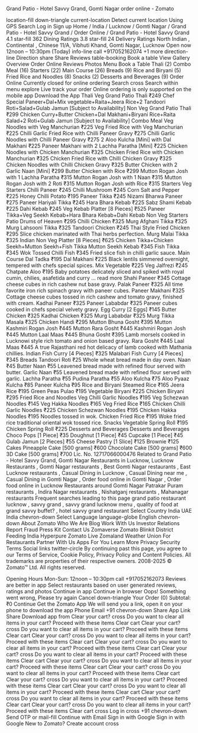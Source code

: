 



















Grand Patio - Hotel Savvy Grand, Gomti Nagar order online - Zomato


























location-fill
down-triangle
current-location
Detect current location
Using GPS
Search
Log in
Sign up
Home
/
India
/
Lucknow
/
Gomti Nagar
/
Grand Patio - Hotel Savvy Grand
/
Order Online
/
Grand Patio - Hotel Savvy Grand
4.1
star-fill
362
Dining Ratings
3.8
star-fill
24
Delivery Ratings
North Indian
, 
Continental
, 
Chinese
11/A, Vibhuti Khand, Gomti Nagar, Lucknow
Open now
12noon – 10:30pm (Today)
info-line
call
+917052162074
+1 more
direction-line
Direction
share
Share
Reviews
table-booking
Book a table
View Gallery
Overview
Order Online
Reviews
Photos
Menu
Book a Table
Thali (2)
Combo Meal (16)
Starters (22)
Main Course (26)
Breads (9)
Rice and Biryani (5)
Fried Rice and Noodles (8)
Snacks (2)
Desserts and Beverages (9)
Order Online
Currently closed for online ordering
Search
cross
Search within menu
explore
Live track your order
Online ordering is only supported on the mobile app
Download the App
Thali
Veg Grand Patio Thali
₹249
Chef Special Paneer+Dal+Mix vegetable+Raita+Jeera Rice+2 Tandoori Roti+Salad+Gulab Jamun [Subject to Availability]
Non Veg Grand Patio Thali
₹299
Chicken Curry+Butter Chicken+Dal Makhani+Biryani Rice+Raita Salad+2 Roti+Gulab Jamun [Subject to Availability]
Combo Meal
Veg Noodles with Veg Manchurian
₹225
Veg Fried Rice with Veg Manchurian
₹225
Chilli Garlic Fried Rice with Chilli Paneer Gravy
₹275
Chilli Garlic Noodles with Chilli Paneer Gravy
₹275
2 Aloo Kulcha [Mini] with Dal Makhani
₹225
Paneer Makhani with 2 Lachha Paratha [Mini]
₹225
Chicken Noodles with Chicken Manchurian
₹325
Chicken Fried Rice with Chicken Manchurian
₹325
Chicken Fried Rice with Chilli Chicken Gravy
₹325
Chicken Noodles with Chilli Chicken Gravy
₹325
Butter Chicken with 2 Garlic Naan [Mini]
₹299
Butter Chicken with Rice
₹299
Mutton Rogan Josh with 1 Lachha Paratha
₹315
Mutton Rogan Josh with 1 Naan
₹315
Mutton Rogan Josh with 2 Roti
₹315
Mutton Rogan Josh with Rice
₹315
Starters
Veg Starters
Chilli Paneer
₹245
Chilli Mushroom
₹245
Corn Salt and Pepper
₹225
Honey Chilli Potato
₹195
Paneer Tikka
₹245
Nizami Bharwa Paneer
₹275
Paneer Hariyali Tikka
₹245
Hara Bhara Kebab
₹225
Sabz Shami Kebab
₹225
Dahi Kebab
₹245
Veg Kebab Platter [8 Pieces]
₹525
Paneer Tikka+Veg Seekh Kebab+Hara Bhara Kebab+Dahi Kebab
Non Veg Starters
Patio Drums of Heaven
₹295
Chilli Chicken
₹325
Murg Afghani Tikka
₹325
Murg Lahsooni Tikka
₹325
Tandoori Chicken
₹245
Thai Style Fried Chicken
₹295
Slice chicken marinated with Thai herbs perfection.
Murg Malai Tikka
₹325
Indian Non Veg Platter [8 Pieces]
₹625
Chicken Tikka+Chicken Seekh+Mutton Seekh+Fish Tikka
Mutton Seekh Kebab
₹345
Fish Tikka
₹345
Wok Tossed Chilli Fish
₹345
Fried slice fish in chilli garlic sauce.
Main Course
Dal Tadka
₹195
Dal Makhani
₹225
Black lentils simmered overnight, tempered with chefs special spices.
Mix Vegetable
₹225
Veg Jalfrezi
₹245
Chatpate Aloo
₹195
Baby potatoes delicately sliced and spiked with royal cumin, chilies, asafetida and curry ...
 read more
Shahi Paneer
₹345
Cottage cheese cubes in rich cashew nut base gravy.
Palak Paneer
₹325
All time favorite iron rich spinach gravy with paneer cubes.
Paneer Makhani
₹325
Cottage cheese cubes tossed in rich cashew and tomato gravy, finished with cream.
Kadhai Paneer
₹325
Paneer Lababdar
₹325
Paneer cubes cooked in chefs special velvety gravy.
Egg Curry [2 Eggs]
₹145
Butter Chicken
₹325
Kadhai Chicken
₹325
Murg Lababdar
₹325
Murg Tikka Masala
₹325
Chicken Handi
₹295
Mutton Bhuna Gosht
₹395
Mutton Kashmiri Rogan Josh
₹445
Mutton Rara Gosht
₹445
Kashmiri Rogan Josh
₹445
Mutton Laal Maas
₹445
Bhuna Gosht
₹395
Lamb morsels cooked in Lucknowi style rich tomato and onion based gravy.
Rara Gosht
₹445
Laal Maas
₹445
A true Rajasthani red hot delicacy of lamb cooked with Mathania chillies.
Indian Fish Curry [4 Pieces]
₹325
Malabari Fish Curry [4 Pieces]
₹345
Breads
Tandoori Roti
₹25
Whole wheat bread made in day oven.
Naan
₹45
Butter Naan
₹55
Leavened bread made with refined flour served with butter.
Garlic Naan
₹55
Leavened bread made with refined flour served with garlic.
Lachha Paratha
₹55
Pudina Paratha
₹55
Aloo Kulcha
₹75
Aloo Pyaaz Kulcha
₹85
Paneer Kulcha
₹95
Rice and Biryani
Steamed Rice
₹165
Jeera Rice
₹195
Green Peas Pulao
₹195
Vegetable Biryani
₹225
Chicken Biryani
₹295
Fried Rice and Noodles
Veg Chilli Garlic Noodles
₹195
Veg Schezwan Noodles
₹145
Veg Hakka Noodles
₹165
Veg Fried Rice
₹165
Chicken Chilli Garlic Noodles
₹225
Chicken Schezwan Noodles
₹195
Chicken Hakka Noodles
₹195
Noodles tossed in wok.
Chicken Fried Rice
₹195
Woke fried rice traditional oriental wok tossed rice.
Snacks
Vegetable Spring Roll
₹195
Chicken Spring Roll
₹225
Desserts and Beverages
Desserts and Beverages
Choco Pops [1 Piece]
₹35
Doughnut [1 Piece]
₹45
Cupcake [1 Piece]
₹45
Gulab Jamun [2 Pieces]
₹55
Cheese Pastry [1 Slice]
₹125
Brownie
₹125
Cakes
Pineapple Cake [500 grams]
₹600
Chocolate Cake [500 grams]
₹600
3D Cake [500 grams]
₹700
Lic. No. 12717066000476
Related to Grand Patio - Hotel Savvy Grand, Gomti Nagar
Restaurants in Lucknow, Lucknow Restaurants
, 
Gomti Nagar restaurants
, 
Best Gomti Nagar restaurants
, 
East Lucknow restaurants
, 
Casual Dining in Lucknow
, 
Casual Dining near me
, 
Casual Dining in Gomti Nagar
, 
Order food online in Gomti Nagar
, 
Order food online in Lucknow
Restaurants around Gomti Nagar
Patrakar Puram restaurants
, 
Indira Nagar restaurants
, 
Nishatganj restaurants
, 
Mahanagar restaurants
Frequent searches leading to this page
grand patio restaurant lucknow
, 
savvy grand
, 
savvy grand lucknow menu
, 
quality of food at grand savvy buffet?
, 
hotel savvy grand restaurant
Select Country
India
UAE
India
chevron-down
Select Language
language-globe
English
chevron-down
About Zomato
Who We Are
Blog
Work With Us
Investor Relations
Report Fraud
Press Kit
Contact Us
Zomaverse
Zomato
Blinkit
District
Feeding India
Hyperpure
Zomato Live
Zomaland
Weather Union
For Restaurants
Partner With Us
Apps For You
Learn More
Privacy
Security
Terms
Social links
twitter-circle
By continuing past this page, you agree to our Terms of Service, Cookie Policy, Privacy Policy and Content Policies. All trademarks are properties of their respective owners. 2008-2025 © Zomato™ Ltd. All rights reserved.












































































































































Opening Hours
Mon-Sun:
12noon – 10:30pm
call
+917052162073
Reviews are better in app
Select restaurants based on user generated reviews, ratings and photos
Continue in app
Continue in browser
Oops!
Something went wrong, Please try again
Cancel
down-triangle
Your Order (0)
Subtotal: ₹0
Continue
Get the Zomato App
We will send you a link, open it on your phone to download the app
Phone
Email
+91
chevron-down
Share App Link
Share
Download app from
Clear your cart?
cross
Do you want to clear all items in your cart?
Proceed with these items
Clear cart
Clear your cart?
cross
Do you want to clear all items in your cart?
Proceed with these items
Clear cart
Clear your cart?
cross
Do you want to clear all items in your cart?
Proceed with these items
Clear cart
Clear your cart?
cross
Do you want to clear all items in your cart?
Proceed with these items
Clear cart
Clear your cart?
cross
Do you want to clear all items in your cart?
Proceed with these items
Clear cart
Clear your cart?
cross
Do you want to clear all items in your cart?
Proceed with these items
Clear cart
Clear your cart?
cross
Do you want to clear all items in your cart?
Proceed with these items
Clear cart
Clear your cart?
cross
Do you want to clear all items in your cart?
Proceed with these items
Clear cart
Clear your cart?
cross
Do you want to clear all items in your cart?
Proceed with these items
Clear cart
Clear your cart?
cross
Do you want to clear all items in your cart?
Proceed with these items
Clear cart
Clear your cart?
cross
Do you want to clear all items in your cart?
Proceed with these items
Clear cart
cross
Log in
cross
+91
chevron-down
Send OTP
or
mail-fill
Continue with Email
Sign in with Google
Sign in with Google
New to Zomato? 
Create account
cross